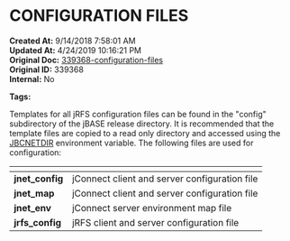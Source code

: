 # CONFIGURATION FILES

**Created At:** 9/14/2018 7:58:01 AM  
**Updated At:** 4/24/2019 10:16:21 PM  
**Original Doc:** [339368-configuration-files](https://docs.jbase.com/44204-remote-files/339368-configuration-files)  
**Original ID:** 339368  
**Internal:** No  

**Tags:**
<badge text='jrfs configuration' vertical='middle' />

Templates for all jRFS configuration files can be found in the "config" subdirectory of the jBASE release directory. It is recommended that the template files are copied to a read only directory and accessed using the [JBCNETDIR](https://https://static.zumasys.com/jbase/r99/knowledgebase/manuals/3.0/30manpages/man/env2_JBCNETDIR.htm) environment variable. The following files are used for configuration:


| <!----> | <!----> |
| --- | --- |
| **jnet\_config**<br> | jConnect client and server configuration file<br> |
| **jnet\_map**<br> | jConnect client and server configuration file<br> |
| **jnet\_env**<br> | jConnect server environment map file<br> |
| **jrfs\_config**<br> | jRFS client and server configuration file |


  
<PageFooter />
